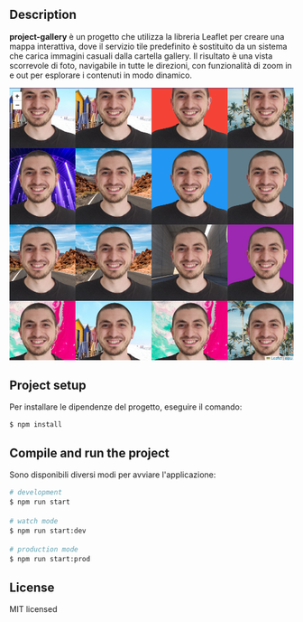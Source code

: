 
## Description

**project-gallery** è un progetto che utilizza la libreria Leaflet per creare una mappa interattiva, dove il servizio tile predefinito è sostituito da un sistema che carica immagini casuali dalla cartella gallery. Il risultato è una vista scorrevole di foto, navigabile in tutte le direzioni, con funzionalità di zoom in e out per esplorare i contenuti in modo dinamico.


![image](https://github.com/Elpiu/project-gallery/blob/main/.github/RepoPortfolio-Your-GitHub-Story/index.png?raw=true)

## Project setup

Per installare le dipendenze del progetto, eseguire il comando:

```bash
$ npm install
```

## Compile and run the project

Sono disponibili diversi modi per avviare l'applicazione:

```bash
# development
$ npm run start

# watch mode
$ npm run start:dev

# production mode
$ npm run start:prod
```


## License

 MIT licensed
